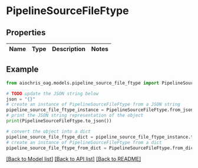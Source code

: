 # PipelineSourceFileFtype


## Properties

Name | Type | Description | Notes
------------ | ------------- | ------------- | -------------

## Example

```python
from aiochris_oag.models.pipeline_source_file_ftype import PipelineSourceFileFtype

# TODO update the JSON string below
json = "{}"
# create an instance of PipelineSourceFileFtype from a JSON string
pipeline_source_file_ftype_instance = PipelineSourceFileFtype.from_json(json)
# print the JSON string representation of the object
print(PipelineSourceFileFtype.to_json())

# convert the object into a dict
pipeline_source_file_ftype_dict = pipeline_source_file_ftype_instance.to_dict()
# create an instance of PipelineSourceFileFtype from a dict
pipeline_source_file_ftype_from_dict = PipelineSourceFileFtype.from_dict(pipeline_source_file_ftype_dict)
```
[[Back to Model list]](../README.md#documentation-for-models) [[Back to API list]](../README.md#documentation-for-api-endpoints) [[Back to README]](../README.md)


